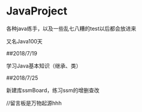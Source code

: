 # JavaProject
各种java练手，以及一些乱七八糟的test以后都会放进来

又名Java100天

##2018/7/19

学习Java基本知识（继承、类）

##2018/7/25

新建库ssmBoard，练习ssm的增删查改

//留言板是万物起源hhh